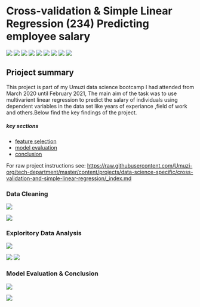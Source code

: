 # Cross-validation & Simple Linear Regression (234) Predicting employee salary

![](https://img.shields.io/badge/python-3.0.8-blue)
![](https://img.shields.io/badge/jupyter-1.0.0-blue)
![](https://img.shields.io/badge/matplotlib-3.0.3-blue)
![](https://img.shields.io/badge/numpy-1.16.2-blue)
![](https://img.shields.io/badge/pandas-0.24.0-blue)
![](https://img.shields.io/badge/scikit-learn-0.20.3-blue)
![](https://img.shields.io/badge/scipy-1.2.1-blue)
![](https://img.shields.io/badge/seaborn-0.9.0-blue)
![](https://img.shields.io/badge/statsmodels-0.9.0-blue)

## Prioject summary

This project is part of my Umuzi data science bootcamp I had attended from March 2020 until February 2021, The main aim of the task was to use multivarient linear regression to predict the salary of individuals using dependent variables in the data set like years of experiance ,field of work and others.Below find the key findings of the project.

##### key sections

* [feature selection](#feature-selection)
* [model evaluation](#model-evaluation)
* [conclusion](#conclusion)

For raw project instructions see: https://raw.githubusercontent.com/Umuzi-org/tech-department/master/content/projects/data-science-specific/cross-validation-and-simple-linear-regression/_index.md


### Data Cleaning 
![](https://lh3.googleusercontent.com/U_m1L8UZIn9DIkaKEhAIav0KfSbVM_pTX7oezbaGzTE4fClXQN0ZlF7XnufqGeVSUs-RiYU7mt0GF7OYzV9ug5-1-uf35SGje5hFDWQwiVVXOXOyx5zanTjo53PTlQvRJbT7UDRNvw=w2400)

![](https://lh3.googleusercontent.com/wAuG_x4mxh9-85kYuwT94apLXsJhPJh_9xVuJJDcf51tV5kUORriY5zBwePJhIXiOP0VA_C0qnEhvkiTDfOEjDUnCt4qluYMBCDKI3u3tAltxkVqPuFf6nDNBPKiKuKiOVLMdaRpvA=w2400)


### Exploritory Data Analysis


![](https://lh3.googleusercontent.com/gR_ZtsPmvHWsoEw4xDio5q5p_VZ0sUSG0EoWXPS0fwFUwpELh_aOc3baKR-6KBxvWH79uUArxR5Bc7-N5YBhZiSr7jSX2ogebf_yWX70_X8h-iVgNbUbOeIYnK3dh2dyhzzu8GYjEg=w2400)

![](https://lh3.googleusercontent.com/uNFqEiCWMAaS1a8lnQy9qK9a0JNp9iOdl0JDfBvevFu07ymwIvzYqhF7p7HGwJoPNUgnDJhu7tewfwJy1vX-M2x3LbEP6MCSJpiqvXSUT3NWcP4AJBthI95oZ162LvgKODs-e3HBAw=w2400)
![](https://lh3.googleusercontent.com/XIodawGKJG5gO01l3dP4F9Pv0MG2TAmXzchigPmDlT5RrAQUmarU2ojNpVCjzTykxusBTmiFGSz8c9GT0ZxPK9mKecnu1jCHNCxRtYa6xZYD03Vj5UvpNpRIKxVAgQRzIXnqQ61ryQ=w2400)

### Model Evaluation & Conclusion

![](https://lh3.googleusercontent.com/xtfoP5pUD4nZTAIDT3NX4hcyngin9wo1KDVuaTQJ_SfTswUPp-VKHcJlRjwphT5ap6QS2rqsmTuSXBjttSosu0bQUecS-Ca6WRH1cbyAKUHSbMywZuBhVn4ut7sG4jhtP07glOOxnA=w2400)

![](https://lh3.googleusercontent.com/Cs_wtw8s2xc12ityinLULza0PUidGn3N-KzKCYq4exrlJNRlaiBCGlMw3EIQh2w4DwMATgQ40rQEbidOd4i-8HJP2xSea-OtGdhD-WWA2Z69dyTcuyr63zIHopOO-zgAj4-iTeo_ng=w2400)
